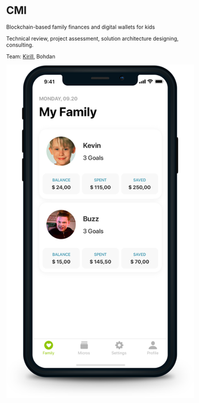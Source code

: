 # CMI

Blockchain-based family finances and digital wallets for kids

Technical review, project assessment, solution architecture designing, consulting.

Team: [Kirill](../about/team/kirill-kirikov.md), Bohdan

![](../.gitbook/assets/kidcoin_copy-1.png)



